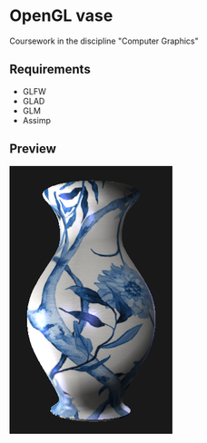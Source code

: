 # OpenGL vase

Coursework in the discipline "Computer Graphics"

## Requirements

* GLFW
* GLAD
* GLM
* Assimp

## Preview

![preview image](https://github.com/chamexxxx/opengl-vase/blob/main/preview.png)